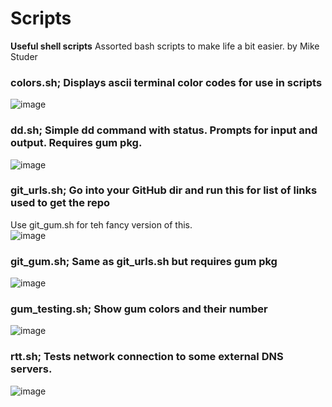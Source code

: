 # Scripts
<strong>Useful shell scripts</strong>
Assorted bash scripts to make life a bit easier. 
by Mike Studer

### colors.sh; Displays ascii terminal color codes for use in scripts<br>
![image](https://github.com/user-attachments/assets/7aa90b74-0497-445b-8114-27074f850cf2)<br>

### dd.sh; Simple dd command with status. Prompts for input and output. Requires gum pkg.<br>
![image](https://github.com/user-attachments/assets/f919d538-9a89-49ad-9395-bbf92d08e799)<br>

### git_urls.sh; Go into your GitHub dir and run this for list of links used to get the repo <br>
  Use git_gum.sh for teh fancy version of this.<br>
![image](https://github.com/user-attachments/assets/198f19ab-556e-40e8-aa47-33cda61f4a90)<br>

### git_gum.sh; Same as git_urls.sh but requires gum pkg<br>
![image](https://github.com/user-attachments/assets/0a00b859-d88b-47d7-9f5c-cfc5c1e6b658)<br>

### gum_testing.sh; Show gum colors and their number <br>
![image](https://github.com/user-attachments/assets/2e6f01df-1c10-4558-8fae-c9a31977de6c)<br>

### rtt.sh; Tests network connection to some external DNS servers.<br>
![image](https://github.com/user-attachments/assets/d528ebd7-df71-4797-b450-1ecc75e7888d)


